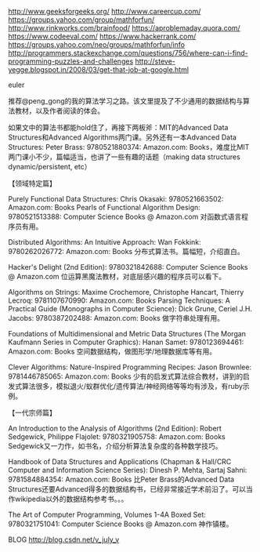http://www.geeksforgeeks.org/
http://www.careercup.com/
https://groups.yahoo.com/group/mathforfun/
http://www.rinkworks.com/brainfood/
https://aproblemaday.quora.com/
https://www.codeeval.com/
https://www.hackerrank.com/
https://groups.yahoo.com/neo/groups/mathforfun/info
http://programmers.stackexchange.com/questions/756/where-can-i-find-programming-puzzles-and-challenges
http://steve-yegge.blogspot.in/2008/03/get-that-job-at-google.html

euler


推荐@peng_gong的我的算法学习之路。该文里提及了不少通用的数据结构与算法教材，以及作者阅读的体会。

如果文中的算法书都能hold住了，再接下两板斧：MIT的Advanced Data Structures和Advanced Algorithms两门课。另外还有一本Advanced Data Structures: Peter Brass: 9780521880374: Amazon.com: Books，难度比MIT两门课小不少，篇幅适当，也讲了一些有趣的话题（making data structures dynamic/persistent, etc）

【领域特定篇】

Purely Functional Data Structures: Chris Okasaki: 9780521663502: Amazon.com: Books
Pearls of Functional Algorithm Design: 9780521513388: Computer Science Books @ Amazon.com
对函数式语言程序员有用。

Distributed Algorithms: An Intuitive Approach: Wan Fokkink: 9780262026772: Amazon.com: Books
分布式算法书。篇幅短，介绍直白。

Hacker's Delight (2nd Edition): 9780321842688: Computer Science Books @ Amazon.com
位运算黑魔法教材，对底层感兴趣的程序员可以看下。

Algorithms on Strings: Maxime Crochemore, Christophe Hancart, Thierry Lecroq: 9781107670990: Amazon.com: Books
Parsing Techniques: A Practical Guide (Monographs in Computer Science): Dick Grune, Ceriel J.H. Jacobs: 9780387202488: Amazon.com: Books
做字符串处理有用。

Foundations of Multidimensional and Metric Data Structures (The Morgan Kaufmann Series in Computer Graphics): Hanan Samet: 9780123694461: Amazon.com: Books
空间数据结构，做图形学/地理数据库等有用。

Clever Algorithms: Nature-Inspired Programming Recipes: Jason Brownlee: 9781446785065: Amazon.com: Books
少有的启发式算法综合教材，讲到的启发式算法很多，模拟退火/蚁群优化/遗传算法/神经网络等等均有涉及，有ruby示例。

【一代宗师篇】

An Introduction to the Analysis of Algorithms (2nd Edition): Robert Sedgewick, Philippe Flajolet: 9780321905758: Amazon.com: Books
Sedgewick又一力作，如书名，介绍分析算法复杂度的各种数学技巧。

Handbook of Data Structures and Applications (Chapman & Hall/CRC Computer and Information Science Series): Dinesh P. Mehta, Sartaj Sahni: 9781584884354: Amazon.com: Books
比Peter Brass的Advanced Data Structures还要Advanced得多的数据结构书，已经非常接近学术前沿了。可以当作wikipedia以外的数据结构参考书。。。

The Art of Computer Programming, Volumes 1-4A Boxed Set: 9780321751041: Computer Science Books @ Amazon.com
神作镇楼。

BLOG
http://blog.csdn.net/v_july_v
